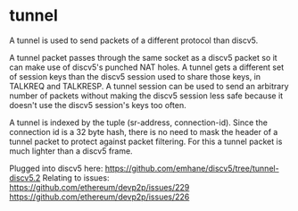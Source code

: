 # tunnel

A tunnel is used to send packets of a different protocol than discv5.

A tunnel packet passes through the same socket as a discv5 packet so it can make use of
discv5's punched NAT holes. A tunnel gets a different set of session keys than the discv5 session
used to share those keys, in TALKREQ and TALKRESP. A tunnel session can be used to send an
arbitrary number of packets without making the discv5 session less safe because it doesn't use
the discv5 session's keys too often.

A tunnel is indexed by the tuple (sr-address, connection-id). Since the connection id is a 32 byte
hash, there is no need to mask the header of a tunnel packet to protect against packet filtering.
For this a tunnel packet is much lighter than a discv5 frame.

Plugged into discv5 here:
https://github.com/emhane/discv5/tree/tunnel-discv5.2
Relating to issues:
https://github.com/ethereum/devp2p/issues/229
https://github.com/ethereum/devp2p/issues/226
